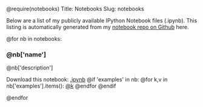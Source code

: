 @require(notebooks)
Title: Notebooks
Slug: notebooks

Below are a list of my publicly available IPython Notebook files (.ipynb). This listing is
automatically generated from my [notebook repo on Github](http://github.com/mfitzp/ipython-notebooks) here.

@for nb in notebooks:

### @nb['name']
@nb['description']

Download this notebook: [.ipynb](https://raw.githubusercontent.com/mfitzp/ipython-notebooks/master/@nb['notebook_path'])
@if 'examples' in nb:
@for k,v in nb['examples'].items():
[@k](https://raw.githubusercontent.com/mfitzp/ipython-notebooks/master/@v)
@endfor
@endif

@endfor


